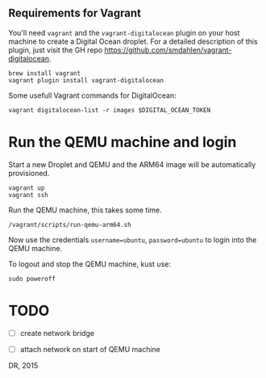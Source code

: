 

## Requirements for Vagrant
You'll need `vagrant` and the `vagrant-digitalocean` plugin on your host machine to create a Digital Ocean droplet. For a detailed description of this plugin, just visit the GH repo https://github.com/smdahlen/vagrant-digitalocean.

```
brew install vagrant
vagrant plugin install vagrant-digitalocean
```

Some usefull Vagrant commands for DigitalOcean:
```
vagrant digitalocean-list -r images $DIGITAL_OCEAN_TOKEN
```


# Run the QEMU machine and login
Start a new Droplet and QEMU and the ARM64 image will be automatically provisioned.
```
vagrant up
vagrant ssh
```

Run the QEMU machine, this takes some time.
```
/vagrant/scripts/run-qemu-arm64.sh
```
Now use the credentials `username=ubuntu`, `password=ubuntu` to login into the QEMU machine.

To logout and stop the QEMU machine, kust use:
```
sudo poweroff
```


# TODO
- [ ] create network bridge
- [ ] attach network on start of QEMU machine


DR, 2015
